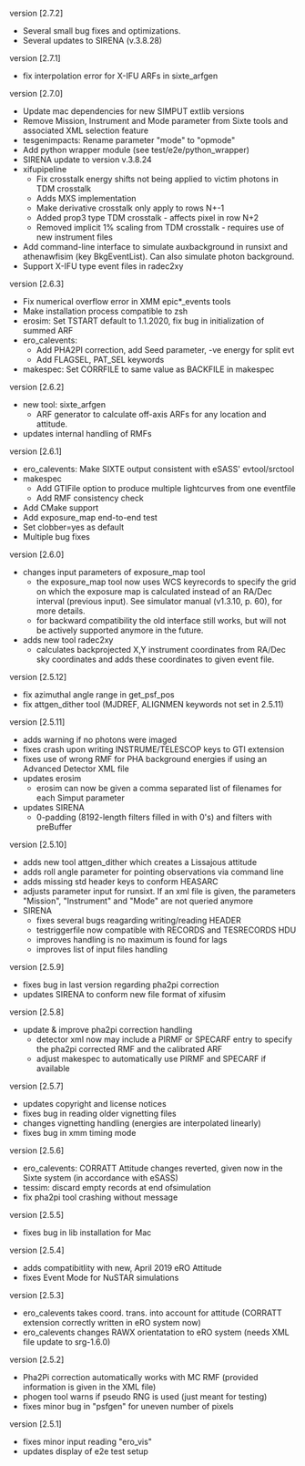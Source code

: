 version [2.7.2]
  - Several small bug fixes and optimizations.
  - Several updates to SIRENA (v.3.8.28)

version [2.7.1]
  - fix interpolation error for X-IFU ARFs in sixte_arfgen

version [2.7.0]
  - Update mac dependencies for new SIMPUT extlib versions
  - Remove Mission, Instrument and Mode parameter from Sixte tools
    and associated XML selection feature
  - tesgenimpacts: Rename parameter "mode" to "opmode"
  - Add python wrapper module (see test/e2e/python_wrapper)
  - SIRENA update to version v.3.8.24
  - xifupipeline
    * Fix crosstalk energy shifts not being applied
      to victim photons in TDM crosstalk
    * Adds MXS implementation
    * Make derivative crosstalk only apply to rows N+-1
    * Added prop3 type TDM crosstalk - affects pixel in row N+2
    * Removed implicit 1% scaling from TDM crosstalk - requires use
      of new instrument files
  - Add command-line interface to simulate auxbackground in runsixt
    and athenawfisim (key BkgEventList). Can also simulate photon
    background.
  - Support X-IFU type event files in radec2xy

version [2.6.3]
  - Fix numerical overflow error in XMM epic*_events tools
  - Make installation process compatible to zsh
  - erosim: Set TSTART default to 1.1.2020, fix bug in initialization of summed ARF
  - ero_calevents:
    * Add PHA2PI correction, add Seed parameter, -ve energy for split evt
    * Add FLAGSEL, PAT_SEL keywords
  - makespec: Set CORRFILE to same value as BACKFILE in makespec

version [2.6.2]
  - new tool: sixte_arfgen
    * ARF generator to calculate off-axis ARFs for any location and attitude.
  - updates internal handling of RMFs

version [2.6.1]
  - ero_calevents: Make SIXTE output consistent with eSASS' evtool/srctool
  - makespec
    * Add GTIFile option to produce multiple lightcurves from one eventfile
    * Add RMF consistency check
  - Add CMake support
  - Add exposure_map end-to-end test
  - Set clobber=yes as default
  - Multiple bug fixes

version [2.6.0]
  - changes input parameters of exposure_map tool
    * the exposure_map tool now uses WCS keyrecords to specify the grid on
      which the exposure map is calculated instead of an RA/Dec
      interval (previous input). See simulator manual (v1.3.10, p. 60), for
      more details.
    * for backward compatibility the old interface still works, but will not be
      actively supported anymore in the future.
  - adds new tool radec2xy
    * calculates backprojected X,Y instrument coordinates from RA/Dec sky
      coordinates and adds these coordinates to given event file.

version [2.5.12]
  - fix azimuthal angle range in get_psf_pos
  - fix attgen_dither tool (MJDREF, ALIGNMEN keywords not set in 2.5.11)

version [2.5.11]
  - adds warning if no photons were imaged
  - fixes crash upon writing INSTRUME/TELESCOP keys to GTI
    extension
  - fixes use of wrong RMF for PHA background energies if using
    an Advanced Detector XML file
  - updates erosim
    * erosim can now be given a comma separated list of filenames
      for each Simput parameter
  - updates SIRENA
    * 0-padding (8192-length filters filled in with 0's) and
      filters with preBuffer

version [2.5.10]
 - adds new tool attgen_dither which creates a Lissajous attitude
 - adds roll angle parameter for pointing observations via command line
 - adds missing std header keys to conform HEASARC
 - adjusts parameter input for runsixt. If an xml file is given,
   the parameters "Mission", "Instrument" and "Mode" are not queried anymore
 - SIRENA
   * fixes several bugs reagarding writing/reading HEADER
   * testriggerfile now compatible with RECORDS and
     TESRECORDS HDU
   * improves handling is no maximum is found for lags
   * improves list of input files handling

version [2.5.9]
 - fixes bug in last version regarding pha2pi correction
 - updates SIRENA to conform new file format of xifusim

version [2.5.8]
 - update & improve pha2pi correction handling
   * detector xml now may include a PIRMF or SPECARF
     entry to specify the pha2pi corrected RMF and the
     calibrated ARF
   * adjust makespec to automatically use PIRMF and
     SPECARF if available

version [2.5.7]
 - updates copyright and license notices
 - fixes bug in reading older vignetting files
 - changes vignetting handling (energies are interpolated linearly)
 - fixes bug in xmm timing mode

version [2.5.6]
 - ero_calevents: CORRATT Attitude changes reverted, given now
   in the Sixte system (in accordance with eSASS)
 - tessim: discard empty records at end ofsimulation
 - fix pha2pi tool crashing without message

version [2.5.5]
 - fixes bug in lib installation for Mac

version [2.5.4]
 - adds compatibitlity with new, April 2019 eRO Attitude
 - fixes Event Mode for NuSTAR simulations

version [2.5.3]
 - ero_calevents takes coord. trans. into account for attitude
   (CORRATT extension correctly written in eRO system now)
 - ero_calevents changes RAWX orientatation to eRO system
   (needs XML file update to srg-1.6.0)

version [2.5.2]
  - Pha2Pi correction automatically works with MC RMF (provided
    information is given in the XML file)
  - phogen tool warns if pseudo RNG is used (just meant for testing)
  - fixes minor bug in "psfgen" for uneven number of pixels

version [2.5.1]
  - fixes minor input reading "ero_vis"
  - updates display of e2e test setup
